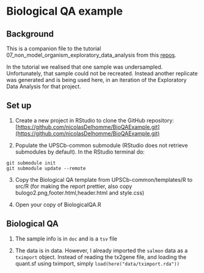 # Biological QA example

## Background

This is a companion file to the tutorial 07_non_model_organism_exploratory_data_analysis from this [repos](https://github.com/Bn-Bioinformatics-Handelsbolag/RnaSeqTutorials).

In the tutorial we realised that one sample was undersampled. Unfortunately, that sample could not be recreated. Instead another replicate was generated and is being used here, in an iteration of the Exploratory Data Analysis for that project.

## Set up

1. Create a new project in RStudio to clone the GitHub repository: [https://github.com/nicolasDelhomme/BioQAExample.git](https://github.com/nicolasDelhomme/BioQAExample.git)

2. Populate the UPSCb-common submodule (RStudio does not retrieve submodules by 
default). In the RStudio terminal do:

```{bash}
git submodule init
git submodule update --remote
```

3. Copy the Biological QA template from UPSCb-common/templates/R to src/R (for making the report prettier, also copy bulogo2.png,footer.html,header.html and style.css)

4. Open your copy of BiologicalQA.R

## Biological QA

1. The sample info is in `doc` and is a `tsv` file

2. The data is in data. However, I already imported the `salmon` data as a `tximport` object. Instead of reading the tx2gene file, and loading the quant.sf using tximport, simply `load(here("data/tximport.rda"))`